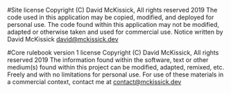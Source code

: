#Site license
Copyright (C) David McKissick, All rights reserved 2019
The code used in this application may be copied, modified, and deployed for personal use.
The code found within this application may not be modified, adapted or otherwise taken and used
for commercial use.
Notice written by David McKissick <david@mckissick.dev>

#Core rulebook version 1 license
Copyright (C) David McKissick, All rights reserved 2019
The information found within the software, text or other medium(s) found within this project
can be modified, adapted, remixed, etc. Freely and with no limitations for personal use.
For use of these materials in a commercial context, contact me at <contact@mckissick.dev>
